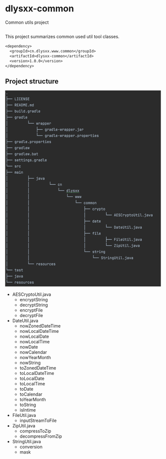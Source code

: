 # dlysxx-common
Common utils project

## 
This project summarizes common used util tool classes.

```
<dependency>
  <groupId>cn.dlysxx.www.common</groupId>
  <artifactId>dlysxx-common</artifactId>
  <version>1.0.0</version>
</dependency>
```

## Project structure
![img.png](img.png)

* AESCryptoUtil.java
  - encryptString
  - decryptString
  - encryptFile
  - decryptFile
* DateUtil.java
  - nowZonedDateTime
  - nowLocalDateTime
  - nowLocalDate
  - nowLocalTime
  - nowDate
  - nowCalendar
  - nowYearMonth
  - nowString
  - toZonedDateTime
  - toLocalDateTime
  - toLocalDate
  - toLocalTime
  - toDate
  - toCalendar
  - toYearMonth
  - toString
  - isIntime
* FileUtil.java
  - inputStreamToFile
* ZipUtil.java
  - compressToZip
  - decompressFromZip
* StringUtil.java
  - conversion
  - mask
